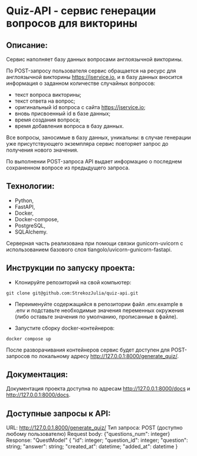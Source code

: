 # Quiz-API - сервис генерации вопросов для викторины

## Описание:
Сервис наполняет базу данных вопросами англоязычной викторины.

По POST-запросу пользователя сервис обращается на ресурс для англоязычной викторины https://jservice.io, и в базу данных вносится информация о заданном количестве случайных вопросов: 
- текст вопроса викторины;
- текст ответа на вопрос;
- оригинальный id вопроса с сайта https://jservice.io;
- вновь присвоенный id в базе данных;
- время создания вопроса;
- время добавления вопроса в базу данных.

Все вопросы, заносимые в базу данных, уникальны: в случае генерации уже присутствующего экземпляра сервис повторяет запрос до получения нового значения.

По выполнении POST-запроса API выдает информацию о последнем сохраненном вопросе из предыдущего запроса.

## Технологии:
- Python, 
- FastAPI, 
- Docker, 
- Docker-compose, 
- PostgreSQL, 
- SQLAlchemy.

Серверная часть реализована при помощи связки gunicorn-uvicorn с использованием базового слоя tiangolo/uvicorn-gunicorn-fastapi.

## Инструкции по запуску проекта:
- Клонируйте репозиторий на свой компьютер:
```
git clone git@github.com:StrekozJulia/quiz-api.git
```

- Переименуйте содержащийся в репозитории файл .env.example в .env и подставьте необходимые значения переменных окружения (либо оставьте значения по умолчанию, прописанные в файле).

- Запустите сборку docker-контейнеров:
```
docker compose up
```

После разворачивания контейнеров сервис будет доступен для POST-запросов по локальному адресу http://127.0.0.1:8000/generate_quiz/.

## Документация:
Документация проекта доступна по адресам http://127.0.0.1:8000/docs и http://127.0.0.1:8000/docs.

## Доступные запросы к API:

URL: http://127.0.0.1.8000/generate_quiz/
Тип запроса: POST (доступно любому пользователю)
Request body: {"questions_num": integer}
Response: "QuestModel"
{
    "id": integer;
    "question_id": integer;
    "question": string;
    "answer": string;
    "created_at": datetime;
    "added_at": datetime
}


